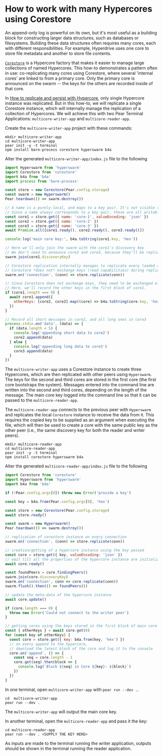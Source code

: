 # How to work with many Hypercores using Corestore

An append-only log is powerful on its own, but it's most useful as a building block for constructing larger data structures, such as databases or filesystems. Building these data structures often requires many cores, each with different responsibilities. For example, Hyperdrive uses one core to store file metadata and another to store file contents.

[`Corestore`](../helpers/corestore.md) is a Hypercore factory that makes it easier to manage large collections of named Hypercores. This how-to demonstrates a pattern often in use: co-replicating many cores using Corestore, where several 'internal cores' are linked to from a primary core. Only the primary core is announced on the swarm -- the keys for the others are recorded inside of that core.

In [How to replicate and persist with Hypercore](./replicate-and-persist-with-hypercore.md), only single Hypercore instance was replicated. But in this how-to, we will replicate a single Corestore instance, which will internally manage the replication of a collection of Hypercores. We will achieve this with two Pear Terminal Applications: `multicore-writer-app` and `multicore-reader-app`.

Create the `multicore-writer-app` project with these commands:

```
mkdir multicore-writer-app
cd multicore-writer-app
pear init -y -t terminal
npm install bare-process corestore hyperswarm b4a
```

Alter the generated `multicore-writer-app/index.js` file to the following

```javascript
import Hyperswarm from 'hyperswarm'
import Corestore from 'corestore'
import b4a from 'b4a'
import process from 'bare-process'

const store = new Corestore(Pear.config.storage)
const swarm = new Hyperswarm()
Pear.teardown(() => swarm.destroy())

// A name is a purely-local, and maps to a key pair. It's not visible to readers.
// Since a name always corresponds to a key pair, these are all writable
const core1 = store.get({ name: 'core-1', valueEncoding: 'json' })
const core2 = store.get({ name: 'core-2' })
const core3 = store.get({ name: 'core-3' })
await Promise.all([core1.ready(), core2.ready(), core3.ready()])

console.log('main core key:', b4a.toString(core1.key, 'hex'))

// Here we'll only join the swarm with the core1's discovery key
// We don't need to announce core2 and core3, because they'll be replicated with core1
swarm.join(core1.discoveryKey)

// Corestore replication internally manages to replicate every loaded core
// Corestore *does not* exchange keys (read capabilities) during replication.
swarm.on('connection', (conn) => store.replicate(conn))

// Since Corestore does not exchange keys, they need to be exchanged elsewhere.
// Here, we'll record the other keys in the first block of core1.
if (core1.length === 0) {
  await core1.append({
    otherKeys: [core2, core3].map((core) => b4a.toString(core.key, 'hex'))
  })
}

// Record all short messages in core2, and all long ones in core3
process.stdin.on('data', (data) => {
  if (data.length < 5) {
    console.log('appending short data to core2')
    core2.append(data)
  } else {
    console.log('appending long data to core3')
    core3.append(data)
  }
})
```

The `multicore-writer-app` uses a Corestore instance to create three Hypercores, which are then replicated with other peers using `Hyperswarm`. The keys for the second and third cores are stored in the first core (the first core bootstraps the system). Messages entered into the command line are written into the second and third cores, depending on the length of the message. The main core key logged into the command line so that it can be passed to the `multicore-reader-app`.

The `multicore-reader-app` connects to the previous peer with `Hyperswarm` and replicates the local `Corestore` instance to receive the data from it. This requires the copied key to be supplied as an argument when executing the file, which will then be used to create a core with the same public key as the other peer (i.e., the same discovery key for both the reader and writer peers).

```
mkdir multicore-reader-app
cd multicore-reader-app
pear init -y -t terminal
npm install corestore hyperswarm b4a
```

Alter the generated `multicore-reader-app/index.js` file to the following

```javascript
import Corestore from 'corestore'
import Hyperswarm from 'hyperswarm'
import b4a from 'b4a'

if (!Pear.config.args[0]) throw new Error('provide a key')

const key = b4a.from(Pear.config.args[0], 'hex')

const store = new Corestore(Pear.config.storage)
await store.ready()

const swarm = new Hyperswarm()
Pear.teardown(() => swarm.destroy())

// replication of corestore instance on every connection
swarm.on('connection', (conn) => store.replicate(conn))

// creation/getting of a hypercore instance using the key passed
const core = store.get({ key, valueEncoding: 'json' })
// wait till all the properties of the hypercore instance are initialized
await core.ready()

const foundPeers = core.findingPeers()
swarm.join(core.discoveryKey)
swarm.on('connection', conn => core.replicate(conn))
swarm.flush().then(() => foundPeers())

// update the meta-data of the hypercore instance
await core.update()

if (core.length === 0) {
  throw new Error('Could not connect to the writer peer')
}

// getting cores using the keys stored in the first block of main core
const { otherKeys } = await core.get(0)
for (const key of otherKeys) {
  const core = store.get({ key: b4a.from(key, 'hex') })
  // on every append to the hypercore, 
  // download the latest block of the core and log it to the console
  core.on('append', () => {
    const seq = core.length - 1
    core.get(seq).then(block => {
      console.log(`Block ${seq} in Core ${key}: ${block}`) 
    })
  })
}
```

In one terminal, open `multicore-writer-app` with `pear run --dev .`.

```
cd  multicore-writer-app
pear run --dev .
```

The `multicore-writer-app` will output the main core key.

In another terminal, open the `multicore-reader-app` and pass it the key:

```
cd multicore-reader-app
pear run --dev . <SUPPLY THE KEY HERE>
```

As inputs are made to the terminal running the writer application, outputs should be shown in the terminal running the reader application.
